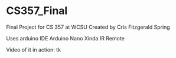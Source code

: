 # CS357_Final
Final Project for CS 357 at WCSU
Created by Cris Fitzgerald
Spring 

Uses arduino IDE 
Arduino Nano
Xinda IR Remote

Video of it in action: tk


